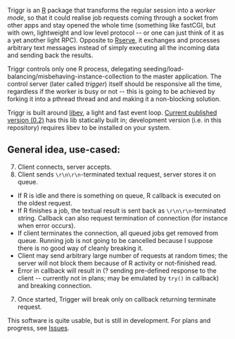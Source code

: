 Triggr is an [R](http://r-project.org) package that transforms the regular session into a *worker mode*, so that it could realise job requests coming through a socket from other apps and stay opened the whole time (something like fastCGI, but with own, lightweight and low level protocol -- or one can just think of it as a yet another light RPC). Opposite to [Rserve](http://rosuda.org/Rserve/), it exchanges and processes arbitrary text messages instead of simply executing all the incoming data and sending back the results.

Triggr controls only one R process, delegating seeding/load-balancing/misbehaving-instance-collection to the master application. The control server (later called *trigger*) itself should be responsive all the time, regardless if the worker is busy or not -- this is going to be achieved by forking it into a pthread thread and and making it a non-blocking solution.

Triggr is built around [libev](http://software.schmorp.de/pkg/libev.html), a light and fast event loop. [Current published version (0.2)](http://cran.r-project.org/web/packages/triggr/index.html) has this lib statically built in; development version (i.e. in this repository) requires libev to be installed on your system.

General idea, use-cased:
-----

7. Client connects, server accepts.
7. Client sends `\r\n\r\n`-terminated textual request, server stores it on queue.
  - If R is idle and there is something on queue, R callback is executed on the oldest request.
  - If R finishes a job, the textual result is sent back as `\r\n\r\n`-terminated string. Callback can also request termination of connection (for instance when error occurs).
  - If client terminates the connection, all queued jobs get removed from queue. Running job is not going to be cancelled because I suppose there is no good way of cleanly breaking it.
  - Client may send arbitrary large number of requests at random times; the server will not block them because of R activity or not-finished read.
  - Error in callback will result in (? sending pre-defined response to the client -- currently not in plans; may be emulated by `try()` in callback) and breaking connection.
7. Once started, Trigger will break only on callback returning terminate request.

This software is quite usable, but is still in development. For plans and progress, see [Issues](https://github.com/mbq/Triggr/issues).

